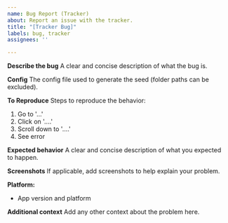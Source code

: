 ```yaml
---
name: Bug Report (Tracker)
about: Report an issue with the tracker.
title: "[Tracker Bug]"
labels: bug, tracker
assignees: ''

---
```


**Describe the bug**
A clear and concise description of what the bug is.

**Config**
The config file used to generate the seed (folder paths can be excluded).

**To Reproduce**
Steps to reproduce the behavior:
1. Go to '...'
2. Click on '....'
3. Scroll down to '....'
4. See error

**Expected behavior**
A clear and concise description of what you expected to happen.

**Screenshots**
If applicable, add screenshots to help explain your problem.

**Platform:**
 - App version and platform

**Additional context**
Add any other context about the problem here.
